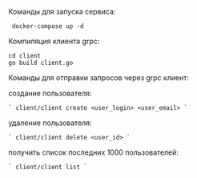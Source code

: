 Команды для запуска сервиса:
  
  `  docker-compose up -d `

Компиляция клиента grpc:
  
   ` cd client ` \
   ` go build client.go `

Команды для отправки запросов через grpc клиент:

   создание пользователя:
  
    ` client/client create <user_login> <user_email> `

  удаление пользователя:
  
    ` client/client delete <user_id> `
  
  получить список последних 1000 пользователей:
  
    ` client/client list `
